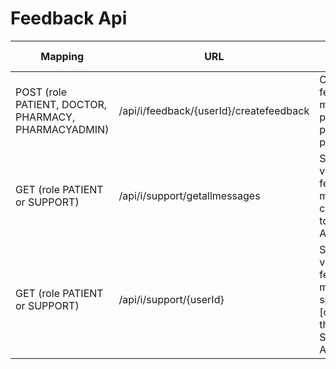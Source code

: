 # Feedback Api

| **Mapping** | URL | **Purpose** | **Request** | **Response**| if used |
| --- | --- | --- | --- | --- | --- |
| POST (role PATIENT, DOCTOR, PHARMACY, PHARMACYADMIN)  | /api/i/feedback/{userId}/createfeedback  | Create feedback messages by patient, doctor, pharmacy, pharmacyAdmin                                    |                 |                  |          |
| GET (role PATIENT or SUPPORT)                         | /api/i/support/getallmessages            | Support can view all feedback messages [obs: change the role to SUPPORT in API]                         |                 |                  |          |
| GET (role PATIENT or SUPPORT)                         | /api/i/support/{userId}                  | Support can view all feedback messages for a specific patient [obs: change the role to SUPPORT in API]  |                 |                  |          |